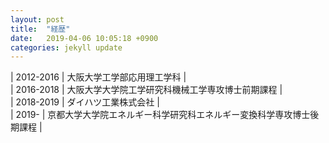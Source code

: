```yaml
---
layout: post
title:  "経歴"
date:   2019-04-06 10:05:18 +0900
categories: jekyll update
---
```


| 2012-2016 | 大阪大学工学部応用理工学科 |  
| 2016-2018 | 大阪大学大学院工学研究科機械工学専攻博士前期課程 |  
| 2018-2019 | ダイハツ工業株式会社 |  
| 2019- | 京都大学大学院エネルギー科学研究科エネルギー変換科学専攻博士後期課程 |

